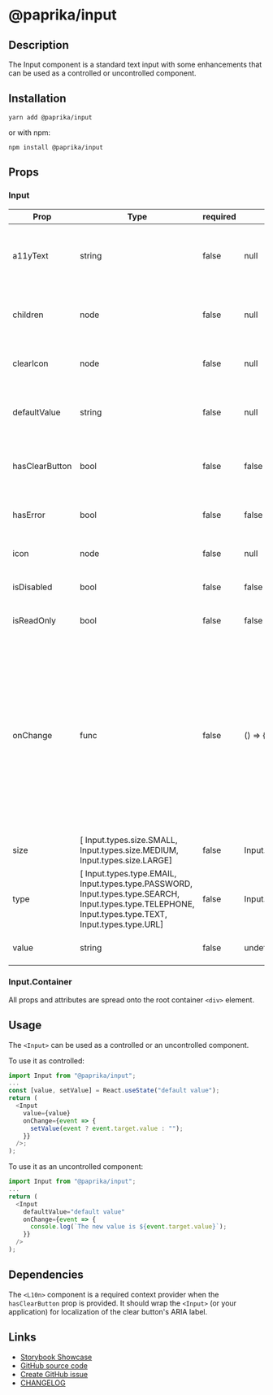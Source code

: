 <!-- start: Autogenerated - do not modify -->

# @paprika/input

## Description

The Input component is a standard text input with some enhancements that can be used as a controlled or uncontrolled component.

## Installation

```
yarn add @paprika/input
```

or with npm:

```
npm install @paprika/input
```

## Props

### Input

| Prop           | Type                                                                                                                                                   | required | default                 | Description                                                                                                                                                                                                                              |
| -------------- | ------------------------------------------------------------------------------------------------------------------------------------------------------ | -------- | ----------------------- | ---------------------------------------------------------------------------------------------------------------------------------------------------------------------------------------------------------------------------------------- |
| a11yText       | string                                                                                                                                                 | false    | null                    | Provides a non-visible label for this input for assistive technologies.                                                                                                                                                                  |
| children       | node                                                                                                                                                   | false    | null                    | Optional Input.Container to collect props for root DOM element.                                                                                                                                                                          |
| clearIcon      | node                                                                                                                                                   | false    | null                    | Custom icon for the clear action in the input.                                                                                                                                                                                           |
| defaultValue   | string                                                                                                                                                 | false    | null                    | Sets the default input value for an uncontrolled component.                                                                                                                                                                              |
| hasClearButton | bool                                                                                                                                                   | false    | false                   | If true displays a clear button inside the input if it contains a value.                                                                                                                                                                 |
| hasError       | bool                                                                                                                                                   | false    | false                   | If true displays a red border around input to show error.                                                                                                                                                                                |
| icon           | node                                                                                                                                                   | false    | null                    | Displays an icon inside the input.                                                                                                                                                                                                       |
| isDisabled     | bool                                                                                                                                                   | false    | false                   | If true it makes the input disabled.                                                                                                                                                                                                     |
| isReadOnly     | bool                                                                                                                                                   | false    | false                   | If true it makes the input read only.                                                                                                                                                                                                    |
| onChange       | func                                                                                                                                                   | false    | () => {}                | Callback to be executed when the input value is changed. Receives the onChange event as an argument, except when the clear button is clicked, then the argument is null. Required when value prop is provided (component is controlled). |
| size           | [ Input.types.size.SMALL, Input.types.size.MEDIUM, Input.types.size.LARGE]                                                                             | false    | Input.types.size.MEDIUM | Changes the size of the input.                                                                                                                                                                                                           |
| type           | [ Input.types.type.EMAIL, Input.types.type.PASSWORD, Input.types.type.SEARCH, Input.types.type.TELEPHONE, Input.types.type.TEXT, Input.types.type.URL] | false    | Input.types.type.TEXT   | Allows user to specify the type of input.                                                                                                                                                                                                |
| value          | string                                                                                                                                                 | false    | undefined               | The value inside of the input                                                                                                                                                                                                            |

<!-- end: Autogenerated - do not modify -->
<!-- content -->

### Input.Container

All props and attributes are spread onto the root container `<div>` element.

## Usage

The `<Input>` can be used as a controlled or an uncontrolled component.

To use it as controlled:

```js
import Input from "@paprika/input";
...
const [value, setValue] = React.useState("default value");
return (
  <Input
    value={value}
    onChange={event => {
      setValue(event ? event.target.value : "");
    }}
  />;
);
```

To use it as an uncontrolled component:

```js
import Input from "@paprika/input";
...
return (
  <Input
    defaultValue="default value"
    onChange={event => {
      console.log(`The new value is ${event.target.value}`);
    }}
  />
);
```

## Dependencies

The `<L10n>` component is a required context provider when the `hasClearButton` prop is provided. It should wrap the `<Input>` (or your application) for localization of the clear button's ARIA label.

<!-- eoContent -->

## Links

- [Storybook Showcase](https://paprika.highbond.com/?path=/story/forms-input--showcase)
- [GitHub source code](https://github.com/acl-services/paprika/tree/master/packages/Input/src)
- [Create GitHub issue](https://github.com/acl-services/paprika/issues/new?label=[]&title=@paprika/input%20[help]:%20your%20short%20description&body=%0A%23%20Help%20wanted%0A%0A%23%23%20Please%20write%20your%20question.%0A*A%20clear%20and%20concise%20description%20of%20what%20the%20question%20is*%0A%0A%23%23%20Additional%20context%0A*Add%20any%20other%20context%20or%20screenshots%20about%20your%20question%20here.*%0A)
- [CHANGELOG](https://github.com/acl-services/paprika/tree/master/packages/Input/CHANGELOG.md)
